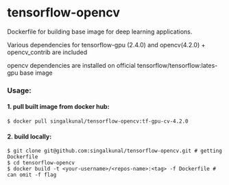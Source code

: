 # tensorflow-opencv

Dockerfile for building base image for deep learning applications.

Various dependencies for tensorflow-gpu (2.4.0) and opencv(4.2.0) + opencv_contrib are included

opencv dependencies are installed on official tensorflow/tensorflow:lates-gpu base image


### Usage:

#### 1. pull built image from docker hub:

    $ docker pull singalkunal/tensorflow-opencv:tf-gpu-cv-4.2.0

#### 2. build locally:
    
    $ git clone git@github.com:singalkunal/tensorflow-opencv.git # getting Dockerfile    
    $ cd tensorflow-opencv
    $ docker build -t <your-username>/<repos-name>:<tag> -f Dockerfile # can omit -f flag
